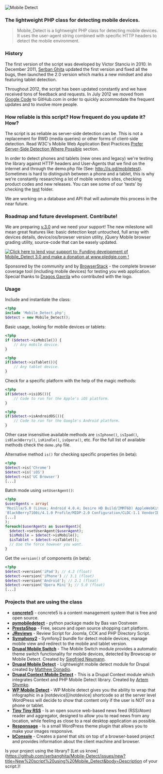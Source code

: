 ![Mobile Detect](http://demo.mobiledetect.net/logo-github.png)

### The lightweight PHP class for detecting mobile devices.

> Mobile\_Detect is a lightweight PHP class for detecting mobile devices. It uses the user-agent string combined with specific HTTP headers to detect the mobile environment.

### History

The first version of the script was developed by Victor Stanciu in 2010. 
In December 2011, [Serban Ghita](http://twitter.com/serbanghita) updated the first version and fixed all the bugs, then launched the 2.0 version which marks a new mindset and also featuring tablet detection.

Throughout 2012, the script has been updated constantly and we have received tons of feedback and requests. In July 2012 we moved from [Google Code](http://code.google.com/p/php-mobile-detect/) to GitHub.com in order to quickly accommodate the frequent updates and to involve more people.

### How reliable is this script? How frequent do you update it? How?

The script is as reliable as server-side detection can be. This is not a replacement for RWD (media queries) or other forms of client-side detection. Read W3C's Mobile Web Application Best Practices [Prefer Server-Side Detection Where Possible](http://www.w3.org/TR/mwabp/#bp-devcap-detection) section.

In order to detect phones and tablets (new ones and legacy) we're testing the library against HTTP headers and User-Agents that we find on the internet and through the demo.php file (See: http://is.gd/mobiletest). Sometimes is hard to distinguish between a phone and a tablet, this is why we're constantly researching a lot of mobile vendors sites, checking product codes and new releases. You can see some of our 'tests' by checking the [test](https://github.com/serbanghita/Mobile-Detect/tree/master/tests) folder. 

We are working on a database and API that will automate this process in the near future.

### Roadmap and future development. Contribute!

We are preparing [v.3.0](https://github.com/serbanghita/Mobile-Detect/wiki/Roadmap) and we need your support! The new milestone will mean great features like: basic detection kept untouched, full array with devices details, device/os/browser version utility, jQuery Mobile browser grading utility, source-code that can be easely updated.

<a href='http://www.pledgie.com/campaigns/18179'><img alt='Click here to lend your support to: Funding development of Mobile_Detect 3.0 and make a donation at www.pledgie.com !' src='http://www.pledgie.com/campaigns/18179.png?skin_name=chrome' border='0' /></a>

Sponsored by the community and by [BrowserStack](http://www.browserstack.com) - the complete browser coverage tool (including mobile devices) for testing you web application.
Special thanks to [Dragos Gavrila](https://twitter.com/grafician) who contributed with the logo.

### Usage

Include and instantiate the class:
```php
<?php
include 'Mobile_Detect.php';
$detect = new Mobile_Detect();
```
Basic usage, looking for mobile devices or tablets:
```php
<?php
if ($detect->isMobile()) {
    // Any mobile device.
}
```

```php
<?php
if($detect->isTablet()){
    // Any tablet device.
}
```

Check for a specific platform with the help of the magic methods:
```php
<?php
if($detect->isiOS()){
    // Code to run for the Apple's iOS platform.
}
```

```php
<?php
if($detect->isAndroidOS()){
    // Code to run for the Google's Android platform.
}
```
Other case insensitive available methods are `isIphone()`, `isIpad()`, `isBlackBerry()`, `isKindle()`, `isOpera()`, etc. For the full list of available methods check the `demo.php` file.

Alternative method `is()` for checking specific properties (in beta):
```php
<?php
$detect->is('Chrome')
$detect->is('iOS')
$detect->is('UC Browser')
[...]
```

Batch mode using `setUserAgent()`:
```php
<?php
$userAgents = array(
'Mozilla/5.0 (Linux; Android 4.0.4; Desire HD Build/IMM76D) AppleWebKit/535.19 (KHTML, like Gecko) Chrome/18.0.1025.166 Mobile Safari/535.19',
'BlackBerry7100i/4.1.0 Profile/MIDP-2.0 Configuration/CLDC-1.1 VendorID/103',
[...]
);
foreach($userAgents as $userAgent){
  $detect->setUserAgent($userAgent);
  $isMobile = $detect->isMobile();
  $isTablet = $detect->isTablet();
  // Use the force however you want.
}
```

Get the `version()` of components (in beta):
```php
<?php
$detect->version('iPad'); // 4.3 (float)
$detect->version('iPhone') // 3.1 (float)
$detect->version('Android'); // 2.1 (float)
$detect->version('Opera Mini'); // 5.0 (float)
[...]
```

### Projects that are using the class
* **[concrete5](http://www.concrete5.org/)** - concrete5 is a content management system that is free and open source.
* **[pymobiledetect](http://pypi.python.org/pypi/pymobiledetect)** - python package made by Bas van Oostveen
* **[PrestaShop](http://www.prestashop.com/)** - Free, secure and open source shopping cart platform.
* **[JReviews](http://www.reviewsforjoomla.com/)** - Review Script for Joomla, CCK and PHP Directory Script.
* **[Symphony2](https://github.com/suncat2000/MobileDetectBundle)** - Symfony2 bundle for detect mobile devices, manage mobile view and redirect to the mobile and tablet version.
* **[Drupal Mobile Switch](http://drupal.org/project/mobile_switch)** - The Mobile Switch module provides a automatic theme switch functionality for mobile devices, detected by Browscap or Mobile Detect. Created by [Siegfried Neumann](http://drupal.org/user/45267).
* **[Drupal Mobile Detect](http://drupal.org/project/mobile_detect)** - Lightweight mobile detect module for Drupal created by [Matthew Donadio](http://drupal.org/user/325244). 
* **[Drupal Context Mobile Detect](http://drupal.org/project/context_mobile_detect)** - This is a Drupal Context module which integrates Context and PHP Mobile Detect library. Created by [Artem Shymko](http://drupal.org/user/432492).
* **[WP Mobile Detect](http://wordpress.org/extend/plugins/wp-mobile-detect/)** - WP Mobile detect gives you the ability to wrap that infographic in a [notdevice][/notdevice] shortcode so at the server level WordPress will decide to show that content only if the user is NOT on a phone or tablet.
* **[Tiny Tiny RSS](http://tt-rss.org/redmine/projects/tt-rss/wiki)** - Is an open source web-based news feed (RSS/Atom) reader and aggregator, designed to allow you to read news from any location, while feeling as close to a real desktop application as possible.
* **[Responsage](https://github.com/iamspacehead/responsage)** - Is a small WordPress theme plugin that allows you to make your images responsive.
* **[bConsole](http://code.google.com/p/bconsole/)** - Creates a panel that sits on top of a browser-based project and provides information about the client machine and browser.

Is your project using the library? [Let us know](https://github.com/serbanghita/Mobile-Detect/issues/new?title=New%20script%20using%20Mobile_Detect&body=Description of your script.)!